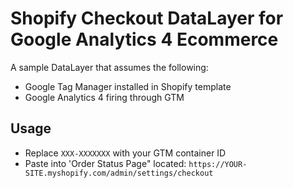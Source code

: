 # Shopify Checkout DataLayer for Google Analytics 4 Ecommerce

A sample DataLayer that assumes the following:

* Google Tag Manager installed in Shopify template
* Google Analytics 4 firing through GTM

## Usage

* Replace `XXX-XXXXXXX` with your GTM container ID
* Paste into 'Order Status Page" located: `https://YOUR-SITE.myshopify.com/admin/settings/checkout`